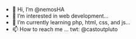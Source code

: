 - 👋 Hi, I’m @nemosHA
- 👀 I’m interested in web development...
- 🌱 I’m currently learning php, html, css, and js...
- 📫 How to reach me ... twt: @castoutpluto

<!---
nemosHA/nemosHA is a ✨ special ✨ repository because its `README.md` (this file) appears on your GitHub profile.
You can click the Preview link to take a look at your changes.
--->
